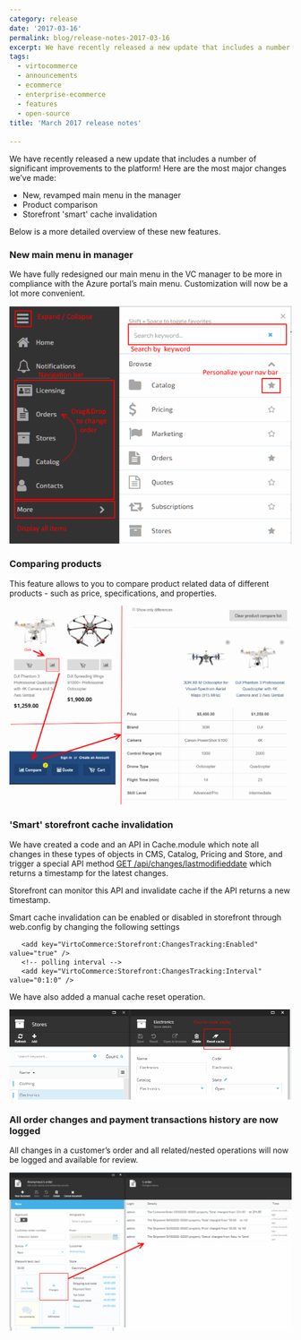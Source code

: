```yaml
---
category: release
date: '2017-03-16'
permalink: blog/release-notes-2017-03-16
excerpt: We have recently released a new update that includes a number of significant improvements to the platform!
tags:
  - virtocommerce
  - announcements
  - ecommerce
  - enterprise-ecommerce
  - features
  - open-source
title: 'March 2017 release notes'

---
```

We have recently released a new update that includes a number of significant improvements to the platform!
Here are the most major changes we’ve made:

* New, revamped main menu in the manager
* Product comparison 
* Storefront 'smart' cache invalidation 

Below is a more detailed overview of these new features.

### New main menu in manager
We have fully redesigned our main menu in the VC manager to be more in compliance with the Azure portal’s main menu.
Customization will now be a lot more convenient.

<img alt="Main menu" src="../../assets/images/blog/new-main-menu.PNG" />

### Comparing products
This feature allows to you to compare product related data of different products - such as price, specifications, and properties.

<img alt="Comparing products" src="../../assets/images/blog/comparing-product.PNG" />

### 'Smart' storefront cache invalidation
We have created a code and an API in Cache.module which note all changes in these types of objects in CMS, Catalog, Pricing and Store, and trigger a special API method 
<a href="http://demo.virtocommerce.com/admin/docs/ui/index#!/Smart_caching_module/ChangesTracking_GetLastModifiedDate">GET /api/changes/lastmodifieddate</a>
which returns a timestamp for the latest changes.

Storefront can monitor this API and invalidate cache if the API returns a new timestamp.

Smart cache invalidation can be enabled or disabled in storefront through web.config by changing the following settings

```
   <add key="VirtoCommerce:Storefront:ChangesTracking:Enabled" value="true" />
   <!-- polling interval -->
   <add key="VirtoCommerce:Storefront:ChangesTracking:Interval" value="0:1:0" />
```
We have also added a manual cache reset operation.

<img alt="Cache reset" src="../../assets/images/blog/store-cache-reset.PNG" />

### All order changes and payment transactions history are now logged
All changes in a customer’s order and all related/nested operations will now be logged and available for review.

<img alt="Order changes log" src="../../assets/images/blog/order-changes.PNG" />



